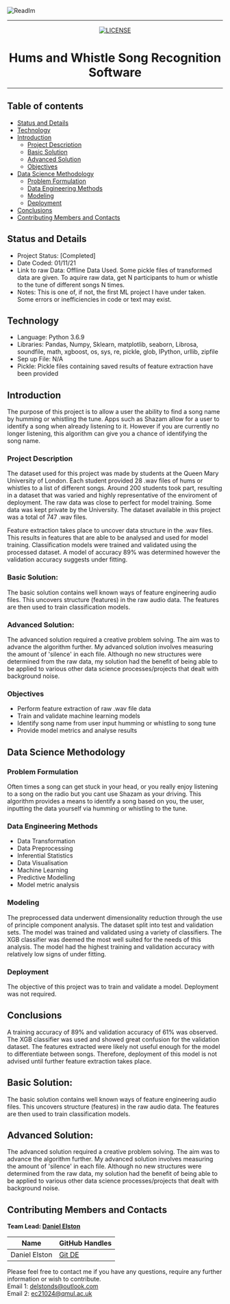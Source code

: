 
<p align="center">
  
  ![ReadIm](https://user-images.githubusercontent.com/98388088/158096462-383949d5-f563-47d0-8118-5f06fe66498d.png)
  
</p>

<hr>

<p align="center">

  <a href="https://github.com/nsfw-filter/nsfw-filter/blob/master/LICENSE" target="_blank">
    <img alt="LICENSE" src="https://img.shields.io/github/license/navendu-pottekkat/nsfw-filter?style=flat-square&color=yellow">
  <a/>

</p>

<h1 align='center'> Hums and Whistle Song Recognition Software </h1>
  
<hr>



## Table of contents
- [Status and Details](#status-and-details)
- [Technology](#technology)
- [Introduction](#introduction)
    - [Project Description](#project-description)
    - [Basic Solution](#basic-solution)
    - [Advanced Solution](#advanced-solution)
    - [Objectives](#objectives)
- [Data Science Methodology](#data-science-methodology)
    - [Problem Formulation](#problem-formulation)
    - [Data Engineering Methods](#data-engineering-methods)
    - [Modeling](#modeling)
    - [Deployment](#deployment)
- [Conclusions](#conclusions)
- [Contributing Members and Contacts](#contributing-members-and-contacts)


## Status and Details
- Project Status: [Completed]
- Date Coded: 01/11/21
- Link to raw Data: Offline Data Used. Some pickle files of transformed data are given. To aquire raw data, get N participants to hum or whistle to the tune of different songs N times.
- Notes: This is one of, if not, the first ML project I have under taken. Some errors or inefficiencies in code or text may exist. 


## Technology
- Language: Python 3.6.9
- Libraries: Pandas, Numpy, Sklearn, matplotlib, seaborn, Librosa, soundfile, math, xgboost, os, sys, re, pickle, glob, IPython, urllib, zipfile
- Sep up File: N/A
- Pickle: Pickle files containing saved results of feature extraction have been provided


## Introduction
The purpose of this project is to allow a user the ability to find a song name by humming or whistling the tune. Apps such as Shazam allow for a user to identify a song when already listening to it. However if you are currently no longer listening, this algorithm can give you a chance of identifying the song name.


### Project Description
The dataset used for this project was made by students at the Queen Mary University of London. Each student provided 28 .wav files of hums or whistles to a list of different songs. Around 200 students took part, resulting in a dataset that was varied and highly representative of the enviroment of deployment. The raw data was close to perfect for model training. Some data was kept private by the University. The dataset available in this project was a total of 747 .wav files.

Feature extraction takes place to uncover data structure in the .wav files. This results in features that are able to be analysed and used for model training. Classification models were trained and validated using the processed dataset. A model of accuracy 89% was determined however the validation accuracy suggests under fitting.


### Basic Solution:
The basic solution contains well known ways of feature engineering audio files. This uncovers structure (features) in the raw audio data. The features are then used to train classification models. 

### Advanced Solution:
The advanced solution required a creative problem solving. The aim was to advance the algorithm further. My advanced solution involves measuring the amount of 'silence' in each file. Although no new structures were determined from the raw data, my solution had the benefit of being able to be applied to various other data science processes/projects that dealt with background noise.


### Objectives
- Perform feature extraction of raw .wav file data
- Train and validate machine learning models
- Identify song name from user input humming or whistling to song tune
- Provide model metrics and analyse results


## Data Science Methodology

### Problem Formulation
Often times a song can get stuck in your head, or you really enjoy listening to a song on the radio but you cant use Shazam as your driving. This algorithm provides a means to identify a song based on you, the user, inputting the data yourself via humming or whistling to the tune.


### Data Engineering Methods
- Data Transformation
- Data Preprocessing
- Inferential Statistics
- Data Visualisation
- Machine Learning
- Predictive Modelling
- Model metric analysis


### Modeling 
The preprocessed data underwent dimensionality reduction through the use of principle component analysis. The dataset split into test and validation sets. The model was trained and validated using a variety of classifiers. The XGB classifier was deemed the most well suited for the needs of this analysis. The model had the highest training and validation accuracy with relatively low signs of under fitting.


### Deployment
The objective of this project was to train and validate a model. Deployment was not required.


## Conclusions
A training accuracy of 89% and validation accuracy of 61% was observed. The XGB classifier was used and showed great confusion for the validation dataset. The features extracted were likely not useful enough for the model to differentiate between songs. Therefore, deployment of this model is not advised until further feature extraction takes place.


## Basic Solution:
The basic solution contains well known ways of feature engineering audio files. This uncovers structure (features) in the raw audio data. The features are then used to train classification models. 

## Advanced Solution:
The advanced solution required a creative problem solving. The aim was to advance the algorithm further. My advanced solution involves measuring the amount of 'silence' in each file. Although no new structures were determined from the raw data, my solution had the benefit of being able to be applied to various other data science processes/projects that dealt with background noise.

## Contributing Members and Contacts
**Team Lead: [Daniel Elston](https://github.com/Daniel-Elston)**

|Name     |  GitHub Handles   |  
|---------|-----------------|
| Daniel Elston | [Git DE](https://github.com/Daniel-Elston)   |

Please feel free to contact me if you have any questions, require any further information or wish to contribute.<br/>
Email 1: delstonds@outlook.com<br/>
Email 2: ec21024@qmul.ac.uk

